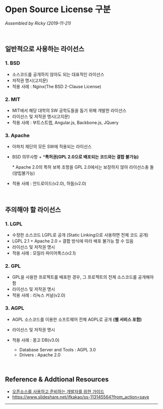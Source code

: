 # Open Source License 구분

*Assembled by Ricky (2019-11-21)*

<br>

## 일반적으로 사용하는 라이선스

### 1. BSD 

- 소스코드를 공개하지 않아도 되는 대표적인 라이선스
- 저작권 명시(고지문)
- 적용 사례 : Nginx(The BSD 2-Clause License)

### 2. MIT

- MIT에서 해당 대학의 SW 공학도들을 돕기 위해 개발한 라이선스
- 라이선스 및 저작권 명시(고지문)
- 적용 사례 : 부트스트랩, Angular.js, Backbone.js, JQuery

### 3. Apache

- 아파치 재단의 모든 SW에 적용되는 라이선스

- BSD 의무사항 + ***특허권(GPL 2.0으로 배포되는 코드와는 결합 불가능)**

  \* Apache 2.0의 특허 보복 조항을 GPL 2.0에서는 보장하지 않아 라이선스충 돌(양립불가능) 

- 적용 사례 : 안드로이드(v2.0), 하둡(v2.0)

<br>

## 주의해야 할 라이선스

### 1. LGPL

- 수정한 소스코드 LGPL로 공개 (Static Linking으로 사용하면 전체 코드 공개)
- LGPL 2.1 + Apache 2.0 = 결합 방식에 따라 배포 불가능 할 수 있음 
- 라이선스 및 저작권 명시
- 적용 사례 : 모질라 파이어폭스(v2.1)

### 2. GPL

- GPL을 사용한 프로젝트를 배포한 경우, 그 프로젝트의 전체 소스코드를 공개해야 함
- 라이선스 및 저작권 명시
- 적용 사례 : 리눅스 커널(v2.0)

### 3. AGPL

- AGPL 소스코드를 이용한 소프트웨어 전체 AGPL로 공개 **(웹 서비스 포함)**

- 라이선스 및 저작권 명시
- 적용 사례 : 몽고 DB(v3.0)
  - Database Server and Tools : AGPL 3.0
  - Drivers : Apache 2.0

<br>

## Reference & Addtional Resources

- [오픈소스를 사용하고 준비하는 개발자를 위한 가이드](https://github.com/GimunLee/tech-refrigerator/blob/master/Git/resources/%EC%98%A4%ED%94%88%EC%86%8C%EC%8A%A4%EB%A5%BC%20%EC%82%AC%EC%9A%A9%ED%95%98%EA%B3%A0%20%EC%A4%80%EB%B9%84%ED%95%98%EB%8A%94%20%EA%B0%9C%EB%B0%9C%EC%9E%90%EB%A5%BC%20%EC%9C%84%ED%95%9C%20%EA%B0%80%EC%9D%B4%EB%93%9C.pdf)
- https://www.slideshare.net/ifkakao/ss-113145564?from_action=save 

---

